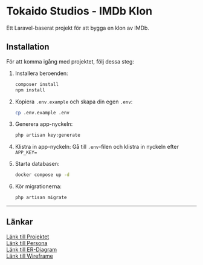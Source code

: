 # Tokaido Studios - IMDb Klon

Ett Laravel-baserat projekt för att bygga en klon av IMDb.

## Installation

För att komma igång med projektet, följ dessa steg:

1. Installera beroenden:
   ```bash
   composer install
   npm install
   ```

2. Kopiera `.env.example` och skapa din egen `.env`:
   ```bash
   cp .env.example .env
   ```

3. Generera app-nyckeln:
   ```bash
   php artisan key:generate
   ```

4. Klistra in app-nyckeln:
   Gå till `.env`-filen och klistra in nyckeln efter `APP_KEY=`

5. Starta databasen:
   ```bash
   docker compose up -d
   ```

6. Kör migrationerna:
   ```bash
   php artisan migrate
   ```

---
## Länkar
[Länk till Projektet](https://www.figma.com/files/team/1463431489971115067/project/327856347/Team-project?fuid=1417977732575714300)<br>
[Länk till Persona](https://www.figma.com/design/czdV9BmHyxK8182M49fo40/Persona?t=61YPz58jiXIW0uXl-0)<br>
[Länk till ER-Diagram](https://www.figma.com/board/Vm57pOkwmrsDaM94NxQhll/ER-Diagram?t=OLlyAw6hys9wndCH-0)<br>
[Länk till Wireframe](https://www.figma.com/design/qyunZ8Fkymk6JJh32Dk83Q/Figma-Skisser?t=OLlyAw6hys9wndCH-0)
